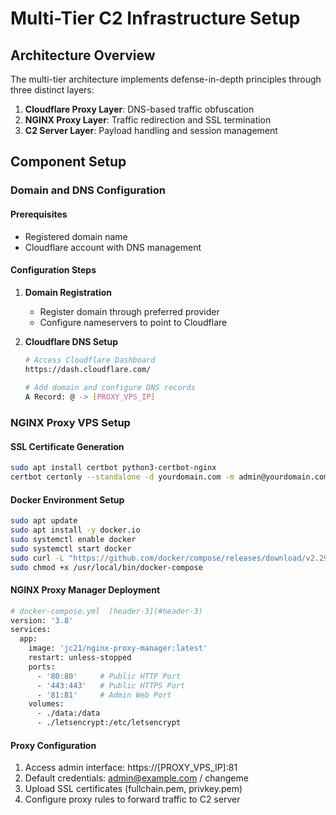 # Multi-Tier C2 Infrastructure Setup  
  
## Architecture Overview  
  
The multi-tier architecture implements defense-in-depth principles through three distinct layers:  
  
1. **Cloudflare Proxy Layer**: DNS-based traffic obfuscation  
2. **NGINX Proxy Layer**: Traffic redirection and SSL termination    
3. **C2 Server Layer**: Payload handling and session management  
  
## Component Setup  
  
### Domain and DNS Configuration  
  
#### Prerequisites  
- Registered domain name  
- Cloudflare account with DNS management  
  
#### Configuration Steps  
  
1. **Domain Registration**  
   - Register domain through preferred provider  
   - Configure nameservers to point to Cloudflare  
  
2. **Cloudflare DNS Setup**  
   ```bash  
   # Access Cloudflare Dashboard  
   https://dash.cloudflare.com/  
     
   # Add domain and configure DNS records  
   A Record: @ -> [PROXY_VPS_IP]
   ```

### NGINX Proxy VPS Setup
 
#### SSL Certificate Generation

```bash
sudo apt install certbot python3-certbot-nginx  
certbot certonly --standalone -d yourdomain.com -m admin@yourdomain.com --agree-tos --staple-ocsp
```

#### Docker Environment Setup

```bash
sudo apt update  
sudo apt install -y docker.io  
sudo systemctl enable docker  
sudo systemctl start docker  
sudo curl -L "https://github.com/docker/compose/releases/download/v2.29.2/docker-compose-$(uname -s)-$(uname -m)" -o /usr/local/bin/docker-compose  
sudo chmod +x /usr/local/bin/docker-compose
```

#### NGINX Proxy Manager Deployment

```bash
# docker-compose.yml  [header-3](#header-3)
version: '3.8'  
services:  
  app:  
    image: 'jc21/nginx-proxy-manager:latest'  
    restart: unless-stopped  
    ports:  
      - '80:80'     # Public HTTP Port  
      - '443:443'   # Public HTTPS Port    
      - '81:81'     # Admin Web Port  
    volumes:  
      - ./data:/data  
      - ./letsencrypt:/etc/letsencrypt
```

#### Proxy Configuration
1. Access admin interface: https://[PROXY_VPS_IP]:81
2. Default credentials: admin@example.com / changeme
3. Upload SSL certificates (fullchain.pem, privkey.pem)
4. Configure proxy rules to forward traffic to C2 server